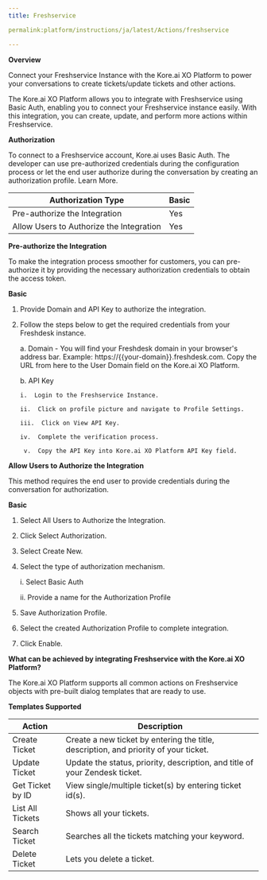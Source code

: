 ```yaml
---
title: Freshservice

permalink:platform/instructions/ja/latest/Actions/freshservice

---
```


<base target="_blank">
<container>

**Overview**

Connect your Freshservice Instance with the Kore.ai XO Platform to power your conversations to create tickets/update tickets and other actions.

The Kore.ai XO Platform allows you to integrate with Freshservice using Basic Auth, enabling you to connect your Freshservice instance easily. With this integration, you can create, update, and perform more actions within Freshservice.

</container>

<container>

**Authorization**
 
To connect to a Freshservice account, Kore.ai uses Basic Auth. The developer can use pre-authorized credentials during the configuration process or let the end user authorize during the conversation by creating an authorization profile. Learn More.
 
 
 |Authorization Type                      | Basic |
 |----------------------------------------|-------|
 |Pre-authorize the Integration           |  Yes  |
 |Allow Users to Authorize the Integration|  Yes  |


**Pre-authorize the Integration**
 
 To make the integration process smoother for customers, you can pre-authorize it by providing the necessary authorization credentials to obtain the access token.

**Basic**
 
1. Provide Domain and API Key to authorize the integration.  
2. Follow the steps below to get the required credentials from your Freshdesk instance.
 
   a. Domain - You will find your Freshdesk domain in your browser's address bar. Example: https://{{your-domain}}.freshdesk.com. Copy the URL from here to the User                Domain field on the Kore.ai XO Platform.
 
   b.  API Key
 
       i.  Login to the Freshservice Instance.
     
       ii.  Click on profile picture and navigate to Profile Settings.
   
       iii.  Click on View API Key.
   
       iv.  Complete the verification process.
  
        v.  Copy the API Key into Kore.ai XO Platform API Key field.
 
 
**Allow Users to Authorize the Integration**
 
This method requires the end user to provide credentials during the conversation for authorization.
 
**Basic**
 
1. Select All Users to Authorize the Integration.
2. Click Select Authorization.
3. Select Create New.
4. Select the type of authorization mechanism. 
 
   i. Select Basic Auth
  
   ii. Provide a name for the Authorization Profile
 
5. Save Authorization Profile.
 
6. Select the created Authorization Profile to complete integration.
 
7. Click Enable.
  
 
</container>
 
<container>

**What can be achieved by integrating Freshservice with the Kore.ai XO Platform?**
 
 The Kore.ai XO Platform supports all common actions on Freshservice objects with pre-built dialog templates that are ready to use.
 
**Templates Supported**

| Action           | Description            |
|------------------|------------------------|
|Create Ticket     |Create a new ticket by entering the title, description, and priority of your ticket.|
|Update Ticket     |Update the status, priority, description, and title of your Zendesk ticket.|
|Get Ticket by ID |View single/multiple ticket(s) by entering ticket id(s).|
|List All Tickets  |Shows all your tickets.|
|Search Ticket     |Searches all the tickets matching your keyword.|
|Delete Ticket     |Lets you delete a ticket.|

</container>

